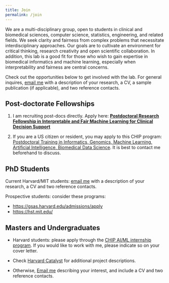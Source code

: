 ```yaml
---
title: Join
permalink: /join
---
```


[email]:<mailto:{{ site.email | encode_email }}>

We are a multi-disciplinary group, open to students in clinical and biomedical sciences, computer science, statistics, engineering, and related fields. 
We seek clarity and fairness from complex problems that necessitate interdisciplinary approaches. 
Our goals are to cultivate an environment for critical thinking, research creativity and open scientific collaboration. 
In addition, this lab is a good fit for those who wish to gain expertise in biomedical informatics and machine learning, especially when interpretability and fairness are central concerns. 

Check out the opportunities below to get involved with the lab. 
For general inquires, [email me][email] with a description of your research, a CV, a sample publication (if applicable), and two reference contacts. 

## Post-doctorate Fellowships

1. I am recruiting post-docs directly. Apply here: [**Postdoctoral Research Fellowship in Interpretable and Fair Machine Learning for Clinical Decision Support**](postdoctoral_fellow)

2. If you are a US citizen or resident, you may apply to this CHIP program: [Postdoctoral Training in Informatics, Genomics, Machine Learning, Artificial Intelligence, Biomedical Data Science](http://www.chip.org/training/postdoctoral-training-informatics-genomics-machine-learning-artificial-intelligence). It is best to contact me beforehand to discuss. 


## PhD Students

Current Harvard/MIT students: [email me][email] with a description of your research, a CV and two reference contacts.

Prospective students: consider these programs:

- <https://gsas.harvard.edu/admissions/apply>
- <https://hst.mit.edu/>


## Masters and Undergraduates

- Harvard students: please apply through the [CHIP AI/ML internship program](http://www.chip.org/internship/chip-ai-internship).
If you would like to work with me, please indicate so on your cover letter.

- Check [Harvard Catalyst](https://connects.catalyst.harvard.edu/Profiles/display/Person/200560) for additional project descriptions. 

- Otherwise, [Email me][email] describing your interest, and include a CV and two reference contacts.

